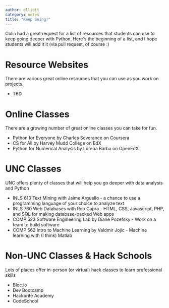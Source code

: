 ```yaml
---
author: elliott
category: notes
title: "Keep Going!"
---
```


Colin had a great request for a list of resources that students can use to keep going deeper with Python.  Here's the beginning of a list, and I hope students will add it it (via pull request, of course :)

# Resource Websites

There are various great online resources that you can use as you work on projects.

* TBD

# Online Classes

There are a growing number of great online classes you can take for fun.

* Python for Everyone by Charles Severance on Coursera
* CS for All by Harvey Mudd College on EdX
* Python for Numerical Analysis by Lorena Barba on OpenEdX

# UNC Classes

UNC offers plenty of classes that will help you go deeper with data analysis and Python

* INLS 613 Text Mining with Jaime Arguello - a chance to use a programming language of your choice to analyze text
* INLS 760 Web Databases with Rob Capra - HTML, CSS, Javascript, PHP, and SQL for making database-backed Web apps
* COMP 523 Software Engineering Lab by Diane Pozefsky - Work on a team to build software
* COMP 562 Intro to Machine Learning by Valdmir Jojic - Machine learning with (I think) Matlab

# Non-UNC Classes & Hack Schools

Lots of places offer in-person (or virtual) hack classes to learn professional skills

* Bloc.io
* Dev Bootcamp
* Hackbrite Academy
* CodeSchool